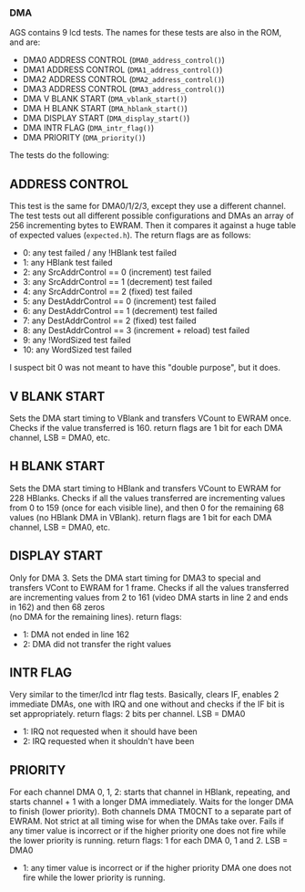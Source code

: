 ### DMA

AGS contains 9 lcd tests. The names for these tests are also in the ROM, and are:
  - DMA0 ADDRESS CONTROL (`DMA0_address_control()`)
  - DMA1 ADDRESS CONTROL (`DMA1_address_control()`)
  - DMA2 ADDRESS CONTROL (`DMA2_address_control()`)
  - DMA3 ADDRESS CONTROL (`DMA3_address_control()`)
  - DMA V BLANK START (`DMA_vblank_start()`)
  - DMA H BLANK START (`DMA_hblank_start()`)
  - DMA DISPLAY START (`DMA_display_start()`)
  - DMA INTR FLAG (`DMA_intr_flag()`)
  - DMA PRIORITY (`DMA_priority()`)

The tests do the following:

## ADDRESS CONTROL
This test is the same for DMA0/1/2/3, except they use a different channel. 
The test tests out all different possible configurations and DMAs an array of 256 incrementing bytes to
EWRAM. Then it compares it against a huge table of expected values (`expected.h`).
The return flags are as follows:
  - 0:  any test failed / any !HBlank test failed
  - 1:  any HBlank test failed
  - 2:  any SrcAddrControl == 0 (increment) test failed
  - 3:  any SrcAddrControl == 1 (decrement) test failed
  - 4:  any SrcAddrControl == 2 (fixed) test failed
  - 5:  any DestAddrControl == 0 (increment) test failed
  - 6:  any DestAddrControl == 1 (decrement) test failed
  - 7:  any DestAddrControl == 2 (fixed) test failed
  - 8:  any DestAddrControl == 3 (increment + reload) test failed
  - 9:  any !WordSized test failed
  - 10: any WordSized test failed

I suspect bit 0 was not meant to have this "double purpose", but it does.

## V BLANK START
Sets the DMA start timing to VBlank and transfers VCount to EWRAM once. Checks if the value transferred is 160.
return flags are 1 bit for each DMA channel, LSB = DMA0, etc.

## H BLANK START
Sets the DMA start timing to HBlank and transfers VCount to EWRAM for 228 HBlanks. Checks if all the values
transferred are incrementing values from 0 to 159 (once for each visible line), and then 0 for the remaining
68 values (no HBlank DMA in VBlank).
return flags are 1 bit for each DMA channel, LSB = DMA0, etc.

## DISPLAY START
Only for DMA 3. Sets the DMA start timing for DMA3 to special and transfers VCont to EWRAM for 1 frame. Checks if all the values
transferred are incrementing values from 2 to 161 (video DMA starts in line 2 and ends in 162) and then 68 zeros\
(no DMA for the remaining lines).
return flags:
  - 1: DMA not ended in line 162
  - 2: DMA did not transfer the right values

## INTR FLAG
Very similar to the timer/lcd intr flag tests. Basically, clears IF, enables 2 immediate DMAs, one with
IRQ and one without and checks if the IF bit is set appropriately.
return flags: 2 bits per channel. LSB = DMA0
  - 1: IRQ not requested when it should have been
  - 2: IRQ requested when it shouldn't have been

## PRIORITY
For each channel DMA 0, 1, 2: starts that channel in HBlank, repeating, and starts channel + 1 with a longer DMA
immediately. Waits for the longer DMA to finish (lower priority). Both channels DMA TM0CNT to a separate part of
EWRAM. Not strict at all timing wise for when the DMAs take over.
Fails if any timer value is incorrect or if the higher priority one does not
fire while the lower priority is running.
return flags: 1 for each DMA 0, 1 and 2. LSB = DMA0
  - 1: any timer value is incorrect or if the higher priority DMA one does not
       fire while the lower priority is running.
